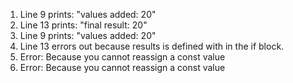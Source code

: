 1) Line 9 prints: "values added: 20"
2) Line 13 prints: "final result: 20"
3) Line 9 prints: "values added: 20"
4) Line 13 errors out because results is defined with in the if block.
5) Error: Because you cannot reassign a const value
6) Error: Because you cannot reassign a const value




